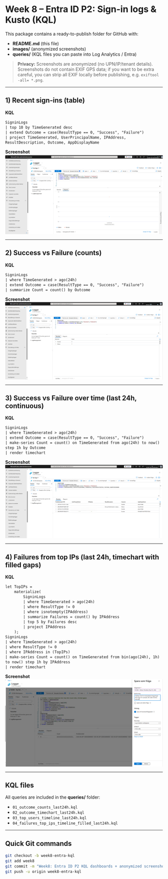 # Week 8 – Entra ID P2: Sign-in logs & Kusto (KQL)

This package contains a ready-to-publish folder for GitHub with:
- **README.md** (this file)
- **images/** (anonymized screenshots)
- **queries/** (KQL files you can paste into Log Analytics / Entra)

> **Privacy:** Screenshots are anonymized (no UPN/IP/tenant details). Screenshots do not contain EXIF GPS data; if you want to be extra careful, you can strip all EXIF locally before publishing, e.g. `exiftool -all= *.png`.

---

## 1) Recent sign-ins (table)

**KQL**
```kql
SigninLogs
| top 10 by TimeGenerated desc
| extend Outcome = case(ResultType == 0, "Success", "Failure")
| project TimeGenerated, UserPrincipalName, IPAddress, ResultDescription, Outcome, AppDisplayName
```

**Screenshot**  
![Recent sign-ins table](images/recent_signins_table.png)

---

## 2) Success vs Failure (counts)

**KQL**
```kql
SigninLogs
| where TimeGenerated > ago(24h)
| extend Outcome = case(ResultType == 0, "Success", "Failure")
| summarize Count = count() by Outcome
```

**Screenshot**  
![Outcome table](images/outcome_table.png)

---

## 3) Success vs Failure over time (last 24h, continuous)

**KQL**
```kql
SigninLogs
| where TimeGenerated > ago(24h)
| extend Outcome = case(ResultType == 0, "Success", "Failure")
| make-series Count = count() on TimeGenerated from ago(24h) to now() step 1h by Outcome
| render timechart
```

**Screenshot**  
![Outcome timechart last 24h](images/outcome_timechart_24h.png)

---

## 4) Failures from top IPs (last 24h, timechart with filled gaps)

**KQL**
```kql
let TopIPs =
    materialize(
        SigninLogs
        | where TimeGenerated > ago(24h)
        | where ResultType != 0
        | where isnotempty(IPAddress)
        | summarize Failures = count() by IPAddress
        | top 5 by Failures desc
        | project IPAddress
    );
SigninLogs
| where TimeGenerated > ago(24h)
| where ResultType != 0
| where IPAddress in (TopIPs)
| make-series Count = count() on TimeGenerated from bin(ago(24h), 1h) to now() step 1h by IPAddress
| render timechart
```

**Screenshot**  
![Top IPs failure timechart last 24h](images/top_ips_timechart_24h.png)

---

## KQL files

All queries are included in the **queries/** folder:

- `01_outcome_counts_last24h.kql`
- `02_outcome_timechart_last24h.kql`
- `03_top_users_timeline_last24h.kql`
- `04_failures_top_ips_timeline_filled_last24h.kql`

---

## Quick Git commands

```bash
git checkout -b week8-entra-kql
git add week8
git commit -m "Week8: Entra ID P2 KQL dashboards + anonymized screenshots"
git push -u origin week8-entra-kql
```

